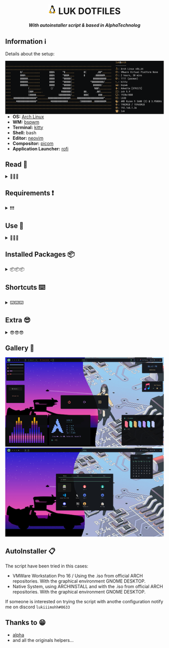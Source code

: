 <h1 align="center">
  <img width=25px src=icons/linux-tux.png>
  LUK DOTFILES
</h1>

<div align="center">
  
**_With autoinstaller script & based in AlphaTechnolog_**

<div align="left">

## Information ℹ️

Details about the setup:

<img src="icons/neofetch.png" align="right" width="550px"/>

- **OS:** [Arch Linux](https://archlinux.org)
- **WM:** [bspwm](https://github.com/baskerville/bspwm)
- **Terminal:** [kitty](https://sw.kovidgoyal.net/kitty/)
- **Shell:** bash
- **Editor:** [neovim](https://github.com/neovim/neovim)
- **Compositor:** [picom](https://github.com/yshui/picom)
- **Application Launcher:** [rofi](https://github.com/davatorium/rofi)

## Read 📖
<details>
<summary>📖📖📖</summary>  

**General**  
I recommend reading the entire README.
Once your have the dotfiles installed with script or without it, I recommend you to look all the aliases and functions from `.zshrc` in `/home/$USER/.zshrc`.  
Also I recommend you to read al the shortcuts defined in `sxhkdrc` in `~/.config/sxhkd/sxhkdrc`.  
If you are going to use `archinstall` to install A0rch and give a try to the dotfiles y recommend you this confiuration.
<img src="icons/archinstall.png" width="550px"/>
  
**If you use the script**  
You shall have in consideration all the parameters specified at the start of the script.  
The script will late more or less depending on your connection, because it have to download external things.  
  
**When you finish the script**  
Be aware of choosing `BSPWM` as window manager.
The first time you start `nvim` it is going to give an error, just press `ENTER` and it wont happen again.
You can delete from your `/home/$USER` all in relation to `dotfiles-install`.  
If you want to understand all about the `IP MENU'S` you should look in `~/.config/eww/scripts` and `~/.config/rofi/scripts`.

</details>

## Requirements ❗

<details>
<summary>❗❗❗</summary>

**Open the terminal and copy this line:**

---
 
### [<img width="15px" src="icons/arch-linux-icon.png" />rch](lukinstaller.sh)-like 
    
**The script is made to be executed after having installed `ARCH` a terminal and the `GIT` package**

#### First Requirements

```sh
sudo pacman -Sy --noconfirm git
```
</details>

    
## Use 🚀
<details>
<summary>🚀🚀🚀</summary>

```sh
# Don't run the script as root, it will request your password when needed
cd /home/$USER
git clone https://github.com/lukiiimohh/dotfiles-install.git
cd ~/dotfiles-install/
chmod +x lukinstaller.sh
./lukinstaller.sh
# Don't omit the chmod +x lukinstaller.sh step and try to install it with bash lukinstaller.sh (Probably it will fail).  
```

</details>

## Installed Packages 📦
<details>
<summary>📦📦📦</summary>
<div align="center"> 
  
### <img width="15px" src="icons/arch-linux-icon.png" />rch

| Navigators    | Terminal applications | Development Tools | Personalization | Hardware Control | Graphic Interface |
|----------------|-------------------------|---------------------------|------------------|----------------------|------------------|
| Firefox        | Kitty                    | Git                        | Rofi               | Wireless_tools        | Gtk3              |
|                | Bspwm                    | Wget                       | Zsh                | Acpi                  | Gtk-layer-shell   |
|                | Sxhkd                    | Curl                       | Bat                | Acpid                 | Pango             |
|                | Picom                    | Rustup                     | Starship           | Xcursor-themes        | Gdk-pixbuf2       |
|                | Feh                      |                            | Lsd                | Lxappearance          | Cairo             |
|                | Bat                      |                            | Neofetch           | Xcursor-flatbed       | Glib2             |
|                | Exa                      |                            | Xclip              | Locate                | GCC-libs          |
|                | Dunst                    |                            | Vim                | Flameshot             | Glibc             |
|                | Rofi                     |                            | Neovim             | Pavucontrol           |                   |
|                | Playerctl                |                            |  JQ                | Gpick                 |                   |

</details>

<div align="left">

## Shortcuts ⌨️
<details>
<summary>⌨️⌨️⌨️</summary>  

| **Shortcut** | **Action** |
|--------------|-------------|
|super + shift + return|Opens rofi|
|super + m|Show EWW|
|super + f|Opens Firefox|
|super + x|Opens color picker|
|super + @space|Make windows `tile` > `floating`
|super + t|Make windows `floating` > `tile`|
|super + alt + {Left,Up,Down,Right}|Windows Resize|
|super + shift + ctrl + {Left,Up,Down,Right}|Move a floating window|
|super + escape|Restart sxhkd|
|super + shift + q|Quit bspwm|
|super + shift + r|Restart bspwm|
|super + q|Close window|
|super + shift + y|Opens custom rofi menu|
|super + ctrl + {Left,Right}|Switch between workspaces|
|shift + {Left,Up,Down,Right}|Switch between rofi menus|

</details>

## Extra 😎

<details>
<summary>😎😎😎</summary>

In the dotfiles there is a multiricing tool that you can execute with:
```sh
themer -h
```
</details>
  
## Gallery 📸
<img src="/icons/tolascosas.jpg" />
<img src="/icons/rofi.jpg" />

## AutoInstaller 📋
The script have been tried in this cases: 
 - VMWare Workstation Pro 16 / Using the .iso from official ARCH repositories. With the graphical environment GNOME DESKTOP.  
 - Native System, using ARCHINSTALL and with the .iso from official ARCH repositories. With the graphical environment GNOME DESKTOP.  
  
If someone is interested on trying the script with anothe configuration notify me on discord `lukiiimohh#0633`

## Thanks to 😁
- [alpha](https://github.com/AlphaTechnolog)
- and all the originals helpers...
